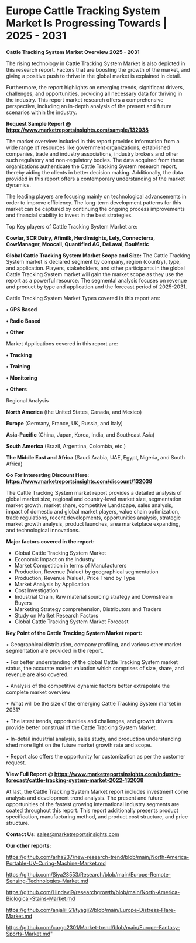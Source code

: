 # Europe Cattle Tracking System Market Is Progressing Towards | 2025 - 2031

<Strong> Cattle Tracking System Market Overview 2025 - 2031</strong>

The rising technology in Cattle Tracking System Market is also depicted in this research report. Factors that are boosting the growth of the market, and giving a positive push to thrive in the global market is explained in detail.

Furthermore, the report highlights on emerging trends, significant drivers, challenges, and opportunities, providing all necessary data for thriving in the industry. This report market research offers a comprehensive perspective, including an in-depth analysis of the present and future scenarios within the industry.

<strong>Request Sample Report @ <a href=https://www.marketreportsinsights.com/sample/132038>https://www.marketreportsinsights.com/sample/132038</a></strong>

The market overview included in this report provides information from a wide range of resources like government organizations, established companies, trade and industry associations, industry brokers and other such regulatory and non-regulatory bodies. The data acquired from these organizations authenticate the Cattle Tracking System research report, thereby aiding the clients in better decision making. Additionally, the data provided in this report offers a contemporary understanding of the market dynamics.

The leading players are focusing mainly on technological advancements in order to improve efficiency. The long-term development patterns for this market can be captured by continuing the ongoing process improvements and financial stability to invest in the best strategies.

Top Key players of Cattle Tracking System Market are:

<strong>Cowlar, SCR Dairy, Afimilk, HerdInsights, Lely, Connecterra, CowManager, Moocall, Quantified AG, DeLaval, BouMatic</strong>

<strong><b>Global Cattle Tracking System Market Scope and Size:</b></strong>
The Cattle Tracking System market is declared segment by company, region (country), type, and application. Players, stakeholders, and other participants in the global Cattle Tracking System market will gain the market scope as they use the report as a powerful resource. The segmental analysis focuses on revenue and product by type and application and the forecast period of 2025-2031.

Cattle Tracking System Market Types covered in this report are:

<strong>• GPS Based

• Radio Based

• Other</strong>

Market Applications covered in this report are:

<strong>• Tracking

• Training

• Monitoring

• Others</strong> 

Regional Analysis

<strong>North America</strong> (the United States, Canada, and Mexico)

<strong>Europe</strong> (Germany, France, UK, Russia, and Italy)

<strong>Asia-Pacific</strong> (China, Japan, Korea, India, and Southeast Asia)

<strong>South America</strong> (Brazil, Argentina, Colombia, etc.)

<strong>The Middle East and Africa</strong> (Saudi Arabia, UAE, Egypt, Nigeria, and South Africa)

<strong>Go For Interesting Discount Here: <a href=https://www.marketreportsinsights.com/discount/132038>https://www.marketreportsinsights.com/discount/132038</a></strong>

The Cattle Tracking System market report provides a detailed analysis of global market size, regional and country-level market size, segmentation market growth, market share, competitive Landscape, sales analysis, impact of domestic and global market players, value chain optimization, trade regulations, recent developments, opportunities analysis, strategic market growth analysis, product launches, area marketplace expanding, and technological innovations.

<strong><b>Major factors covered in the report:</b></strong>
<ul>
  <li>Global Cattle Tracking System Market </li>
  <li>Economic Impact on the Industry</li>
  <li>Market Competition in terms of Manufacturers</li>
  <li>Production, Revenue (Value) by geographical segmentation</li>
  <li>Production, Revenue (Value), Price Trend by Type</li>
  <li>Market Analysis by Application</li>
  <li>Cost Investigation</li>
  <li>Industrial Chain, Raw material sourcing strategy and Downstream Buyers</li>
  <li>Marketing Strategy comprehension, Distributors and Traders</li>
  <li>Study on Market Research Factors</li>
  <li>Global Cattle Tracking System Market Forecast</li>
</ul>

<strong><b>Key Point of the Cattle Tracking System Market report:</b></strong>

• Geographical distribution, company profiling, and various other market segmentation are provided in the report.

• For better understanding of the global Cattle Tracking System market status, the accurate market valuation which comprises of size, share, and revenue are also covered.

• Analysis of the competitive dynamic factors better extrapolate the complete market overview

• What will be the size of the emerging Cattle Tracking System market in 2031?

• The latest trends, opportunities and challenges, and growth drivers provide better construal of the Cattle Tracking System Market.

• In-detail industrial analysis, sales study, and production understanding shed more light on the future market growth rate and scope.

• Report also offers the opportunity for customization as per the customer request.

<strong><b>View Full Report @ <a href=https://www.marketreportsinsights.com/industry-forecast/cattle-tracking-system-market-2022-132038>https://www.marketreportsinsights.com/industry-forecast/cattle-tracking-system-market-2022-132038</a></b></strong>


At last, the Cattle Tracking System Market report includes investment come analysis and development trend analysis. The present and future opportunities of the fastest growing international industry segments are coated throughout this report. This report additionally presents product specification, manufacturing method, and product cost structure, and price structure.

<strong>Contact Us:</strong>
sales@marketreportsinsights.com

<strong>Our other reports:</strong>

<a href=https://github.com/arha237/new-research-trend/blob/main/North-America-Portable-UV-Curing-Machine-Market.md>https://github.com/arha237/new-research-trend/blob/main/North-America-Portable-UV-Curing-Machine-Market.md</a>

<a href=https://github.com/Siya23553/Research/blob/main/Europe-Remote-Sensing-Technologies-Market.md>https://github.com/Siya23553/Research/blob/main/Europe-Remote-Sensing-Technologies-Market.md</a>

<a href=https://github.com/Hindavi9/researchgrowth/blob/main/North-America-Biological-Stains-Market.md>https://github.com/Hindavi9/researchgrowth/blob/main/North-America-Biological-Stains-Market.md</a>

<a href=https://github.com/anjaliiii21/tyagii2/blob/main/Europe-Distress-Flare-Market.md>https://github.com/anjaliiii21/tyagii2/blob/main/Europe-Distress-Flare-Market.md</a>

<a href=https://github.com/cargo2301/Market-trend/blob/main/Europe-Fantasy-Sports-Market.md>https://github.com/cargo2301/Market-trend/blob/main/Europe-Fantasy-Sports-Market.md</a>"
